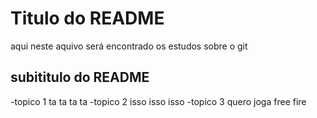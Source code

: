 # Titulo do README

aqui neste aquivo será encontrado os estudos sobre o git

## subititulo do README

-topico  1 ta ta ta ta
-topico  2 isso isso isso
-topico  3 quero joga free fire